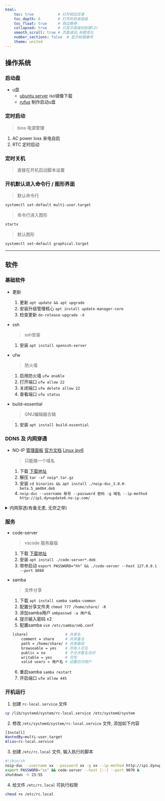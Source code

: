 ```yaml
---
html:
    toc: true           # 打开侧边目录
    toc_depth: 6        # 打开的目录层级
    toc_float: true     # 侧边悬停
    collapsed: true     # 只显示高级别标题(2)
    smooth_scroll: true # 页面滚动,标题变化
    number_sections: false  # 显示标题编号
    theme: united
--- 
```


## 操作系统

### 启动盘
* u盘
  * [ubuntu server](https://cn.ubuntu.com/download/server/step1) iso镜像下载
  * [rufus](https://rufus.ie/zh/)   制作启动u盘

### 定时启动
> bios 电源管理
  1. AC power loss 来电自启
  2. RTC 定时启动

### 定时关机
> 直接在开机启动脚本设置

### 开机默认进入命令行 / 图形界面

> 默认命令行
```sh
systemctl set-default multi-user.target
```
> 命令行进入图形
```sh
startx
```
> 默认图形
```sh
systemctl set-default graphical.target
```

---

## 软件


### 基础软件

* 更新
    1. 更新 `apt update && apt upgrade`
    2. 安装升级管理核心 `apt install update-manager-core` 
    3. 检查更新 `do-release-upgrade -d`

* ssh
    > ssh安装
    1. 安装 `apt install openssh-server`
    
* ufw    
    > 防火墙
    1. 启用防火墙 `ufw enable`
    2. 打开端口 `ufw allow 22`
    3. 关闭端口 `ufw delete allow 22`
    4. 查看端口 `ufw status` 

* build-essential
    > GNU编辑器合辑
    1. 安装 `apt install build-essential` 

### DDNS 及 内网穿透

* NO-IP [管理面板](https://my.noip.com/dynamic-dns) [官方文档](https://www.noip.com/support/knowledgebase/install-linux-3-x-dynamic-update-client-duc/) [Linux ipv6](https://www.noip.com/support/knowledgebase/automatic-ipv6-updates-linux-duc/)
  > 只能搞一个域名
    1. 下载 [下载地址](https://my.noip.com/dynamic-dns/duc)
    2. 解压 `tar -xf noip*.tar.gz`
    3. 安装 `cd binaries && apt install ./noip-duc_3.0.0-beta.5_amd64.deb`
    4. `noip-duc --username 账号 --password 密码 -g 域名 --ip-method http://ip1.dynupdate6.no-ip.com/`


<details><summary>内网穿透(有备无患, 无奈之举)</summary>

* 小鸡穿透 [管理面板](https://console.chickfrp.com/#/penManage/tunnel) [官方文档](http://help.chickfrp.com/#/%E5%BF%AB%E9%80%9F%E5%85%A5%E9%97%A8)
    > 固定ip, 高带宽(1.25MB/s), 高流量(5GB)
    1. 下载 `wget https://chickfrp.com/download/frp045/linux/frp_0.45.0_linux_amd64.tar.gz` 
    2. 解压 `tar -zxvf frp*.tar.gz`
    3. 复制管理面板中的配置文件代码
    4. 替换 frpc.ini
    5. 穿透 `./frpc`

* cpolar [管理面板](https://dashboard.cpolar.com/status) [官方文档](https://www.cpolar.com/docs)
    > cpolar不能固定ip, 但流量无限
    1. 安装 `curl -sL https://git.io/cpolar | sudo bash`
    2. 查看 `token`在管理面板
    3. 认证 `cpolar authtoken 你的token`
    4. 穿透 `cpolar http 9070`

* 花生壳 [管理面板](https://console.hsk.oray.com/forward) [官方文档](https://service.oray.com/question/11630.html)
    > 花生壳可以配置两个固定ip
    1. 安装 `dpkg -i phddns-5.0.0-amd64.deb`
    2. 运行 `phddns start`
    3. 查看 `phddns status`
    4. 登录 `sn码` + `admin` 登录管理面板  
    5. 穿透 管理面板添加映射  


</details>

### 服务
* code-server
    > vscode 服务器版
    1. 下载 [下载地址](https://github.com/coder/code-server/releases)
    2. 安装 `apt install ./code-server*.deb`  
    3. 带参启动 `export PASSWORD="hh" && ./code-server --host 127.0.0.1 --port 8080`

* samba 
    > 文件分享
    1. 下载 `apt install samba samba-common`
    2. 配置分享文件夹 `chmod 777 /home/share/ -R`
    3. 添加samba用户 `smbpasswd -a 用户名`
    4. 提示输入密码 x2
    5. 配置samba `vim /etc/samba/smb.conf`
    ```sh
    [share]                 # 共享名
        comment = share     # 共享备注
        path = /home/share/ # 共享路径
        browseable = yes    # 所有人可见
        public = no         # 不允许匿名访问
        writable = yes      # 可写
        valid users = 用户名 # 设置访问用户
    ``` 
    6. 重启samba `samba restart`
    7. 开启端口 `ufw allow 445`

### 开机运行  
  1. 创建 `rc-local.service` 文件
```sh
cp /lib/systemd/system/rc-local.service /etc/systemd/system
```
  2. 修改 `/etc/systemd/system/rc-local.service` 文件, 添加如下内容
```sh
[Install]   
WantedBy=multi-user.target   
Alias=rc-local.service
```
  3. 创建 `/etc/rc.local` 文件, 输入执行的脚本
```sh
#!/bin/sh
noip-duc --username xx --password xx -g xx --ip-method http://ip1.dynupdate6.no-ip.com/ &
export PASSWORD="xx" && code-server --host [::] --port 9070 &
shutdown -h 23:55
```
  4. 给文件 `/etc/rc.local` 可执行权限
```sh
chmod +x /etc/rc.local
```
